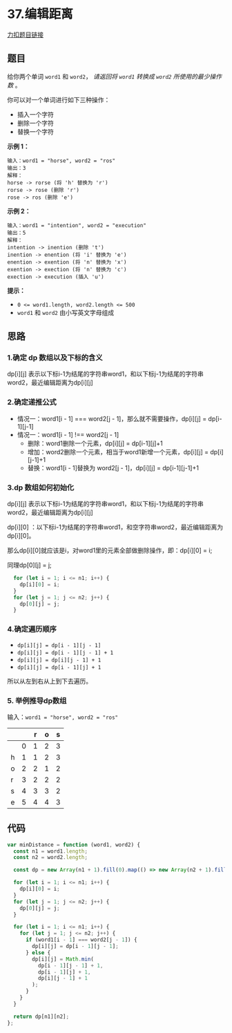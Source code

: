 # 37.编辑距离

[力扣题目链接](https://leetcode.cn/problems/edit-distance/)

## 题目

给你两个单词 `word1` 和 `word2`， *请返回将 `word1` 转换成 `word2` 所使用的最少操作数* 。

你可以对一个单词进行如下三种操作：

- 插入一个字符
- 删除一个字符
- 替换一个字符

**示例 1：**

```
输入：word1 = "horse", word2 = "ros"
输出：3
解释：
horse -> rorse (将 'h' 替换为 'r')
rorse -> rose (删除 'r')
rose -> ros (删除 'e')
```

**示例 2：**

```
输入：word1 = "intention", word2 = "execution"
输出：5
解释：
intention -> inention (删除 't')
inention -> enention (将 'i' 替换为 'e')
enention -> exention (将 'n' 替换为 'x')
exention -> exection (将 'n' 替换为 'c')
exection -> execution (插入 'u')
```

**提示：**

- `0 <= word1.length, word2.length <= 500`
- `word1` 和 `word2` 由小写英文字母组成

## 思路

### 1.确定 dp 数组以及下标的含义

dp\[i][j] 表示以下标i-1为结尾的字符串word1，和以下标j-1为结尾的字符串word2，最近编辑距离为dp\[i][j]

### 2.确定递推公式

- 情况一：word1[i - 1] === word2[j - 1]，那么就不需要操作，dp\[i][j] = dp\[i-1][j-1]
- 情况一：word1[i - 1] !== word2[j - 1]
  - 删除：word1删除一个元素，dp\[i][j] = dp\[i-1][j]+1
  - 增加：word2删除一个元素，相当于word1新增一个元素，dp\[i][j] = dp\[i][j-1]+1
  - 替换：word1[i - 1]替换为 word2[j - 1]，dp\[i][j] = dp\[i-1][j-1]+1

### 3.dp 数组如何初始化

dp\[i][j] 表示以下标i-1为结尾的字符串word1，和以下标j-1为结尾的字符串word2，最近编辑距离为dp\[i][j]

dp\[i][0] ：以下标i-1为结尾的字符串word1，和空字符串word2，最近编辑距离为dp\[i][0]。

那么dp\[i][0]就应该是i，对word1里的元素全部做删除操作，即：dp\[i][0] = i;

同理dp\[0][j] = j;

~~~js
  for (let i = 1; i <= n1; i++) {
    dp[i][0] = i;
  }
  for (let j = 1; j <= n2; j++) {
    dp[0][j] = j;
  }
~~~

### 4.确定遍历顺序

- `dp[i][j] = dp[i - 1][j - 1]`
- `dp[i][j] = dp[i - 1][j - 1] + 1`
- `dp[i][j] = dp[i][j - 1] + 1`
- `dp[i][j] = dp[i - 1][j] + 1`

所以从左到右从上到下去遍历。

### 5. 举例推导dp数组

输入：`word1 = "horse", word2 = "ros"`

|      |      | r    | o    | s    |
| ---- | ---- | ---- | ---- | ---- |
|      | 0    | 1    | 2    | 3    |
| h    | 1    | 1    | 2    | 3    |
| o    | 2    | 2    | 1    | 2    |
| r    | 3    | 2    | 2    | 2    |
| s    | 4    | 3    | 3    | 2    |
| e    | 5    | 4    | 4    | 3    |

## 代码

~~~js
var minDistance = function (word1, word2) {
  const n1 = word1.length;
  const n2 = word2.length;

  const dp = new Array(n1 + 1).fill(0).map(() => new Array(n2 + 1).fill(0));

  for (let i = 1; i <= n1; i++) {
    dp[i][0] = i;
  }
  for (let j = 1; j <= n2; j++) {
    dp[0][j] = j;
  }

  for (let i = 1; i <= n1; i++) {
    for (let j = 1; j <= n2; j++) {
      if (word1[i - 1] === word2[j - 1]) {
        dp[i][j] = dp[i - 1][j - 1];
      } else {
        dp[i][j] = Math.min(
          dp[i - 1][j - 1] + 1,
          dp[i - 1][j] + 1,
          dp[i][j - 1] + 1
        );
      }
    }
  }

  return dp[n1][n2];
};
~~~

